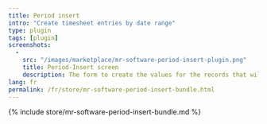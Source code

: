 ```yaml
---
title: Period insert
intro: "Create timesheet entries by date range"
type: plugin
tags: [plugin]
screenshots:
  - 
    src: "/images/marketplace/mr-software-period-insert-plugin.png"
    title: Period-Insert screen 
    description: The form to create the values for the records that will be created 
lang: fr
permalink: /fr/store/mr-software-period-insert-bundle.html
---
```


{% include store/mr-software-period-insert-bundle.md %}
